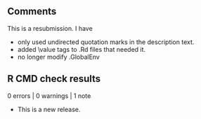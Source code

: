## Comments

This is a resubmission. I have

- only used undirected quotation marks in the description text. 
- added \value tags to .Rd files that needed it.
- no longer modify .GlobalEnv

## R CMD check results

0 errors | 0 warnings | 1 note

* This is a new release.
